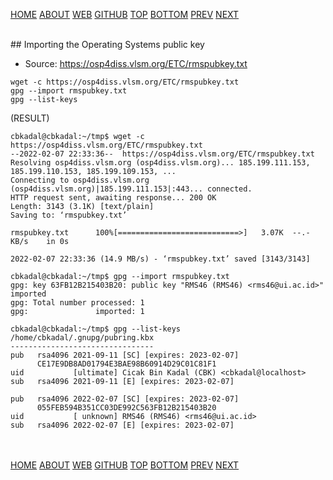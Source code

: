 ---
---
[HOME](index.md)
[ABOUT](README.md)
[WEB](https://osp4diss.vlsm.org/)
[GITHUB](https://github.com/os2xx/osp4diss/)
[TOP](#)
[BOTTOM](#endofpage)
[PREV](W02-04.md)
[NEXT](W02-06.md)

<br>
## Importing the Operating Systems public key

* Source: <https://osp4diss.vlsm.org/ETC/rmspubkey.txt>

```
wget -c https://osp4diss.vlsm.org/ETC/rmspubkey.txt
gpg --import rmspubkey.txt
gpg --list-keys

```

(RESULT)
```
cbkadal@cbkadal:~/tmp$ wget -c https://osp4diss.vlsm.org/ETC/rmspubkey.txt
--2022-02-07 22:33:36--  https://osp4diss.vlsm.org/ETC/rmspubkey.txt
Resolving osp4diss.vlsm.org (osp4diss.vlsm.org)... 185.199.111.153, 185.199.110.153, 185.199.109.153, ...
Connecting to osp4diss.vlsm.org (osp4diss.vlsm.org)|185.199.111.153|:443... connected.
HTTP request sent, awaiting response... 200 OK
Length: 3143 (3.1K) [text/plain]
Saving to: ‘rmspubkey.txt’

rmspubkey.txt      100%[===========================>]   3.07K  --.-KB/s    in 0s      

2022-02-07 22:33:36 (14.9 MB/s) - ‘rmspubkey.txt’ saved [3143/3143]

cbkadal@cbkadal:~/tmp$ gpg --import rmspubkey.txt
gpg: key 63FB12B215403B20: public key "RMS46 (RMS46) <rms46@ui.ac.id>" imported
gpg: Total number processed: 1
gpg:               imported: 1

cbkadal@cbkadal:~/tmp$ gpg --list-keys
/home/cbkadal/.gnupg/pubring.kbx
--------------------------------
pub   rsa4096 2021-09-11 [SC] [expires: 2023-02-07]
      CE17E9DB8AD01794E3BAE98B60914D29C01C81F1
uid           [ultimate] Cicak Bin Kadal (CBK) <cbkadal@localhost>
sub   rsa4096 2021-09-11 [E] [expires: 2023-02-07]

pub   rsa4096 2022-02-07 [SC] [expires: 2023-02-07]
      055FEB594B351CC03DE992C563FB12B215403B20
uid           [ unknown] RMS46 (RMS46) <rms46@ui.ac.id>
sub   rsa4096 2022-02-07 [E] [expires: 2023-02-07]

```

<br id="endofpage"><br>
[HOME](index.md)
[ABOUT](README.md)
[WEB](https://osp4diss.vlsm.org/)
[GITHUB](https://github.com/os2xx/osp4diss)
[TOP](#)
[BOTTOM](#endofpage)
[PREV](W02-04.md)
[NEXT](W02-06.md)
<br>

